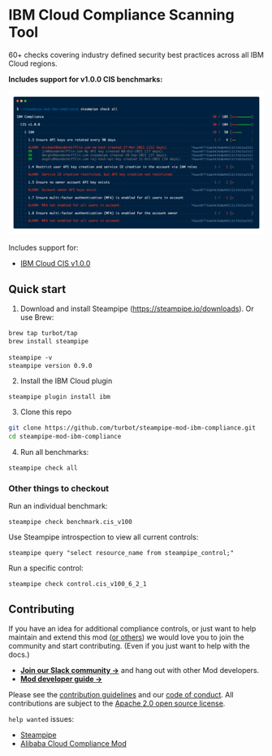 # IBM Cloud Compliance Scanning Tool

60+ checks covering industry defined security best practices across all IBM Cloud regions.

**Includes support for v1.0.0 CIS benchmarks:**

![image](https://raw.githubusercontent.com/turbot/steampipe-mod-ibm-compliance/main/docs/ibm_compliance_terminal.png)

Includes support for:
* [IBM Cloud CIS v1.0.0](https://hub.steampipe.io/mods/turbot/ibm_compliance/controls/benchmark.cis_v100)

## Quick start

1) Download and install Steampipe (https://steampipe.io/downloads). Or use Brew:

```shell
brew tap turbot/tap
brew install steampipe

steampipe -v
steampipe version 0.9.0
```

2) Install the IBM Cloud plugin

```shell
steampipe plugin install ibm
```

3) Clone this repo

```sh
git clone https://github.com/turbot/steampipe-mod-ibm-compliance.git
cd steampipe-mod-ibm-compliance
```

4) Run all benchmarks:

```shell
steampipe check all
```

### Other things to checkout

Run an individual benchmark:

```shell
steampipe check benchmark.cis_v100
```

Use Steampipe introspection to view all current controls:

```shell
steampipe query "select resource_name from steampipe_control;"
```

Run a specific control:

```shell
steampipe check control.cis_v100_6_2_1
```

## Contributing

If you have an idea for additional compliance controls, or just want to help maintain and extend this mod ([or others](https://github.com/topics/steampipe-mod)) we would love you to join the community and start contributing. (Even if you just want to help with the docs.)

- **[Join our Slack community →](https://join.slack.com/t/steampipe/shared_invite/zt-oij778tv-lYyRTWOTMQYBVAbtPSWs3g)** and hang out with other Mod developers.
- **[Mod developer guide →](https://steampipe.io/docs/using-steampipe/writing-controls)**

Please see the [contribution guidelines](https://github.com/turbot/steampipe/blob/main/CONTRIBUTING.md) and our [code of conduct](https://github.com/turbot/steampipe/blob/main/CODE_OF_CONDUCT.md). All contributions are subject to the [Apache 2.0 open source license](https://github.com/turbot/steampipe-mod-ibm-compliance/blob/main/LICENSE).

`help wanted` issues:

- [Steampipe](https://github.com/turbot/steampipe/labels/help%20wanted)
- [Alibaba Cloud Compliance Mod](https://github.com/turbot/steampipe-mod-ibm-compliance/labels/help%20wanted)
